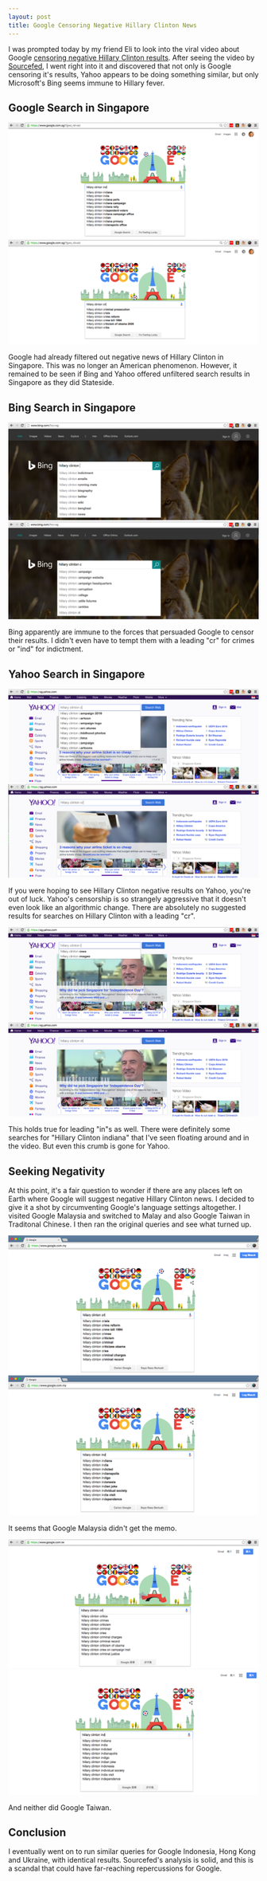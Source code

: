 ```yaml
---
layout: post
title: Google Censoring Negative Hillary Clinton News
---
```

I was prompted today by my friend Eli to look into the viral video about Google [censoring negative Hillary Clinton results](https://www.youtube.com/watch?v=PFxFRqNmXKg). After seeing the video by [Sourcefed](https://www.facebook.com/SourceFedNews/), I went right into it and discovered that not only is Google censoring it's results, Yahoo appears to be doing something similar, but only Microsoft's Bing seems immune to Hillary fever.

## Google Search in Singapore

<img src ="/images/sg-hillary-clinton-ind.png" alt="" class="img-rounded img-responsive">

<img src ="/images/sg-hillary-clinton-cri.png" alt="" class="img-rounded img-responsive">

Google had already filtered out negative news of Hillary Clinton in Singapore. This was no longer an American phenomenon. However, it remained to be seen if Bing and Yahoo offered unfiltered search results in Singapore as they did Stateside.

## Bing Search in Singapore

<img src ="/images/sg-hillary-clinton-b.png" alt="" class="img-rounded img-responsive">

<img src ="/images/sg-hillary-clinton-c-b.png" alt="" class="img-rounded img-responsive">

Bing apparently are immune to the forces that persuaded Google to censor their results. I didn't even have to tempt them with a leading "cr" for crimes or "ind" for indictment.

## Yahoo Search in Singapore

<img src ="/images/sg-hillary-clinton-c-y.png" alt="" class="img-rounded img-responsive">

<img src ="/images/sg-hillary-clinton-cr-y.png" alt="" class="img-rounded img-responsive">

If you were hoping to see Hillary Clinton negative results on Yahoo, you're out of luck. Yahoo's censorship is so strangely aggressive that it doesn't even look like an algorithmic change. There are absolutely no suggested results for searches on Hillary Clinton with a leading "cr".

<img src ="/images/sg-hillary-clinton-i-y.png" alt="" class="img-rounded img-responsive">

<img src ="/images/sg-hillary-clinton-in-y.png" alt="" class="img-rounded img-responsive">

This holds true for leading "in"s as well. There were definitely some searches for "Hillary Clinton indiana" that I've seen floating around and in the video. But even this crumb is gone for Yahoo.

## Seeking Negativity

At this point, it's a fair question to wonder if there are any places left on Earth where Google will suggest negative Hillary Clinton news. I decided to give it a shot by circumventing Google's language settings altogether. I visited Google Malaysia and switched to Malay and also Google Taiwan in Traditonal Chinese. I then ran the original queries and see what turned up.

<img src ="/images/my-hillary-clinton-cri.png" alt="" class="img-rounded img-responsive">

<img src ="/images/my-hillary-clinton-ind.png" alt="" class="img-rounded img-responsive">

It seems that Google Malaysia didn't get the memo.

<img src ="/images/tw-hillary-clinton-cri.png" alt="" class="img-rounded img-responsive">

<img src ="/images/tw-hillary-clinton-ind.png" alt="" class="img-rounded img-responsive">

And neither did Google Taiwan.

## Conclusion

I eventually went on to run similar queries for Google Indonesia, Hong Kong and Ukraine, with identical results. Sourcefed's analysis is solid, and this is a scandal that could have far-reaching repercussions for Google.